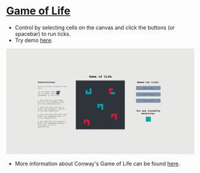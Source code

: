 # [Game of Life](https://game-of-life-jc.herokuapp.com/)
* Control by selecting cells on the canvas and click the buttons (or spacebar) to run ticks.
* Try demo [here](https://game-of-life-jc.herokuapp.com/).

![Game of Life Demo](demo/gol-demo.gif)

* More information about Conway's Game of Life can be found [here](https://en.wikipedia.org/wiki/Conway%27s_Game_of_Life).
